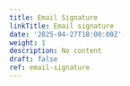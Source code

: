 ```yaml
---
title: Email Signature
linkTitle: Email signature
date: '2025-04-27T18:00:00Z'
weight: 1
description: No content
draft: false
ref: email-signature
---
```


